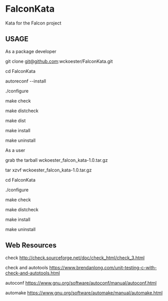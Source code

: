 # FalconKata
Kata for the Falcon project

USAGE
-----
As a package developer

git clone git@github.com:wckoester/FalconKata.git

cd FalconKata

autoreconf --install

./configure

make check

make distcheck

make dist

make install

make uninstall


As a user

grab the tarball wckoester_falcon_kata-1.0.tar.gz

tar xzvf wckoester_falcon_kata-1.0.tar.gz

cd FalconKata

./configure

make check

make distcheck

make install

make uninstall


Web Resources
-------------
check
	http://check.sourceforge.net/doc/check_html/check_3.html

check and autotools 
	https://www.brendanlong.com/unit-testing-c-with-check-and-autotools.html

autoconf
	https://www.gnu.org/software/autoconf/manual/autoconf.html

automake
	https://www.gnu.org/software/automake/manual/automake.html
